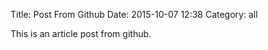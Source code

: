 Title: Post From Github
Date: 2015-10-07 12:38
Category: all


This is an article post from github.
